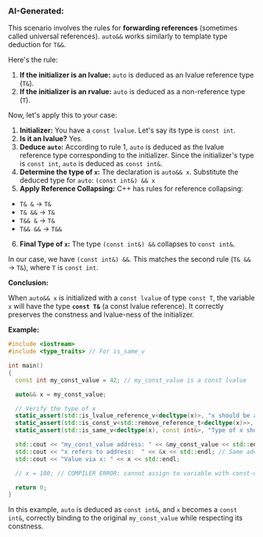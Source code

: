 ### AI-Generated:

This scenario involves the rules for **forwarding references** (sometimes called universal references).
`auto&&` works similarly to template type deduction for `T&&`.

Here's the rule:

1. **If the initializer is an lvalue:** `auto` is deduced as an lvalue reference type (`T&`).
2. **If the initializer is an rvalue:** `auto` is deduced as a non-reference type (`T`).

Now, let's apply this to your case:

1. **Initializer:** You have a `const lvalue`. Let's say its type is `const int`.
2. **Is it an lvalue?** Yes.
3. **Deduce `auto`:** According to rule 1, `auto` is deduced as the lvalue reference type corresponding to the initializer.
  Since the initializer's type is `const int`, `auto` is deduced as `const int&`.
4. **Determine the type of `x`:** The declaration is `auto&& x`. Substitute the deduced type for `auto`:
`(const int&) && x`
5.  **Apply Reference Collapsing:** C++ has rules for reference collapsing:
* `T& &` -> `T&`
* `T& &&` -> `T&`
* `T&& &` -> `T&`
* `T&& &&` -> `T&&`
6. **Final Type of `x`:** The type `(const int&) &&` collapses to `const int&`.

In our case, we have `(const int&) &&`. This matches the second rule (`T& &&` -> `T&`), where `T` is `const int`.

**Conclusion:**

When `auto&& x` is initialized with a `const lvalue` of type `const T`, the variable `x` will have the type **`const T&`**
(a const lvalue reference).
It correctly preserves the constness and lvalue-ness of the initializer.

**Example:**

```c++
#include <iostream>
#include <type_traits> // For is_same_v

int main()
{
  const int my_const_value = 42; // my_const_value is a const lvalue

  auto&& x = my_const_value;

  // Verify the type of x
  static_assert(std::is_lvalue_reference_v<decltype(x)>, "x should be an lvalue reference");
  static_assert(std::is_const_v<std::remove_reference_t<decltype(x)>>, "x should refer to const");
  static_assert(std::is_same_v<decltype(x), const int&>, "Type of x should be const int&");

  std::cout << "my_const_value address: " << &my_const_value << std::endl;
  std::cout << "x refers to address:  " << &x << std::endl; // Same address
  std::cout << "Value via x: " << x << std::endl;

  // x = 100; // COMPILER ERROR: cannot assign to variable with const-qualified type 'const int &'

  return 0;
}
```

In this example, `auto` is deduced as `const int&`, and `x` becomes a `const int&`, correctly binding to the original `my_const_value` while respecting its constness.

